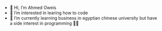 - 👋 Hi, I’m Ahmed Oweis
- 👀 I’m interested in learing how to code
- 🌱 I’m currently learning business in egyptian chinese university but have a side interest in programming 🧑‍💻


<!---
kalala202/kalala202 is a ✨ special ✨ repository because its `README.md` (this file) appears on your GitHub profile.
You can click the Preview link to take a look at your changes.
--->
